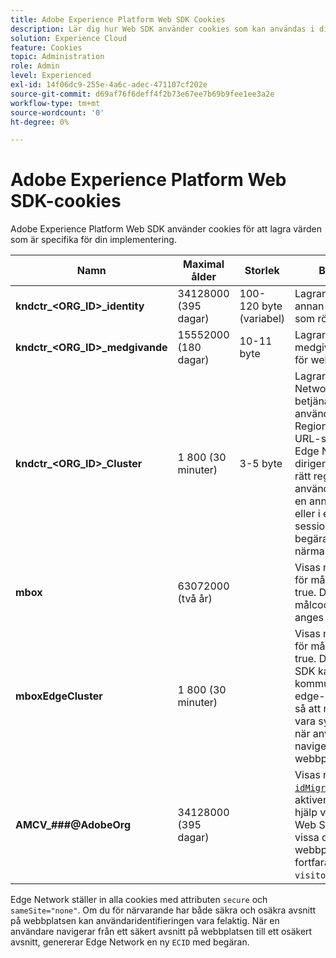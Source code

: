 ```yaml
---
title: Adobe Experience Platform Web SDK Cookies
description: Lär dig hur Web SDK använder cookies som kan användas i din implementering.
solution: Experience Cloud
feature: Cookies
topic: Administration
role: Admin
level: Experienced
exl-id: 14f06dc9-255e-4a6c-adec-471107cf202e
source-git-commit: d69af76f6deff4f2b73e67ee7b69b9fee1ee3a2e
workflow-type: tm+mt
source-wordcount: '0'
ht-degree: 0%

---
```


# Adobe Experience Platform Web SDK-cookies

Adobe Experience Platform Web SDK använder cookies för att lagra värden som är specifika för din implementering.

| Namn | Maximal ålder | Storlek | Beskrivning |
|---|---|---|---|
| **kndctr_&lt;ORG_ID>_identity** | 34128000 (395 dagar) | 100-120 byte (variabel) | Lagrar ECID samt annan information som rör ECID. |
| **kndctr_&lt;ORG_ID>_medgivande** | 15552000 (180 dagar) | 10-11 byte | Lagrar användarens medgivandeinställning för webbplatsen. |
| **kndctr_&lt;ORG_ID>_Cluster** | 1 800 (30 minuter) | 3-5 byte | Lagrar det Edge Network-område som betjänar den aktuella användarens begäran. Regionen används i URL-sökvägen så att Edge Network kan dirigera begäran till rätt region. Om en användare ansluter till en annan IP-adress eller i en annan session dirigeras begäran igen till närmaste region. |
| **mbox** | 63072000 (två år) | | Visas när inställningen för målmigrering är true. Den tillåter att målcookien [mbox](https://developer.adobe.com/target/implement/client-side/atjs/atjs-cookies/) anges av Web SDK. |
| **mboxEdgeCluster** | 1 800 (30 minuter) | | Visas när inställningen för målmigrering är true. Det gör att Web SDK kan kommunicera rätt edge-kluster till `at.js` så att målprofiler kan vara synkroniserade när användare navigerar på en webbplats. |
| **AMCV_###@AdobeOrg** | 34128000 (395 dagar) | | Visas när [`idMigrationEnabled`](https://experienceleague.adobe.com/en/docs/experience-platform/web-sdk/commands/configure/idmigrationenabled) är aktiverad. Det är till hjälp vid övergång till Web SDK medan vissa delar av webbplatsen fortfarande använder `visitor.js`. |

Edge Network ställer in alla cookies med attributen `secure` och `sameSite="none"`. Om du för närvarande har både säkra och osäkra avsnitt på webbplatsen kan användaridentifieringen vara felaktig. När en användare navigerar från ett säkert avsnitt på webbplatsen till ett osäkert avsnitt, genererar Edge Network en ny `ECID` med begäran.
